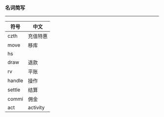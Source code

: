 ### 名词简写
----
|符号|中文|
|----|---|
|czth|充值特惠|
|move|移库|
|hs||history|
|draw|退款|
|rv|平账|
|handle|操作|
|settle|结算|
|commi|佣金|
|act|activity|